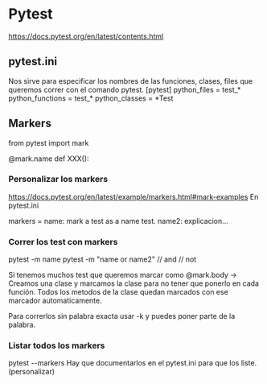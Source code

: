 # Pytest
https://docs.pytest.org/en/latest/contents.html


## pytest.ini
Nos sirve para especificar los nombres de las funciones, clases, files que queremos correr con el comando pytest.
[pytest]
python_files = test_*
python_functions = test_*
python_classes = *Test

## Markers
from pytest import mark

@mark.name
def XXX():

### Personalizar los markers
https://docs.pytest.org/en/latest/example/markers.html#mark-examples
En pytest.ini

markers =
    name: mark a test as a name test.
    name2: explicacion...

### Correr los test con markers
pytest -m name
pytest -m "name or name2"  // and // not

Si tenemos muchos test que queremos marcar como @mark.body -> Creamos una clase y marcamos la clase para no tener que ponerlo en cada función.
Todos los metodos de la clase quedan marcados con ese marcador automaticamente.

Para correrlos sin palabra exacta usar -k y puedes poner parte de la palabra.

### Listar todos los markers
pytest --markers
Hay que documentarlos en el pytest.ini para que los liste. (personalizar)